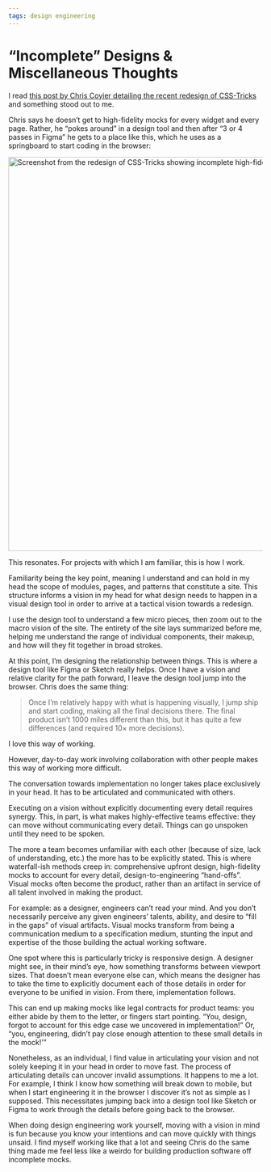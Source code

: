 ```yaml
---
tags: design engineering
---
```


# “Incomplete” Designs & Miscellaneous Thoughts

I read [this post by Chris Coyier detailing the recent redesign of CSS-Tricks](https://css-tricks.com/design-v18/) and something stood out to me.

Chris says he doesn’t get to high-fidelity mocks for every widget and every page. Rather, he “pokes around” in a design tool and then after “3 or 4 passes in Figma” he gets to a place like this, which he uses as a springboard to start coding in the browser:

<img src="https://cdn.jim-nielsen.com/blog/2021/css-tricks-design-figma.png" width="979" height="780" alt="Screenshot from the redesign of CSS-Tricks showing incomplete high-fidelity designs in Figma." />

This resonates. For projects with which I am familiar, this is how I work.

Familiarity being the key point, meaning I understand and can hold in my head the scope of modules, pages, and patterns that constitute a site. This structure informs a vision in my head for what design needs to happen in a visual design tool in order to arrive at a tactical vision towards a redesign.

I use the design tool to understand a few micro pieces, then zoom out to the macro vision of the site. The entirety of the site lays summarized before me, helping me understand the range of individual components, their makeup, and how will they fit together in broad strokes.

At this point, I’m designing the relationship between things. This is where a design tool like Figma or Sketch really helps. Once I have a vision and relative clarity for the path forward, I leave the design tool jump into the browser. Chris does the same thing:

> Once I’m relatively happy with what is happening visually, I jump ship and start coding, making all the final decisions there. The final product isn’t 1000 miles different than this, but it has quite a few differences (and required 10× more decisions).

I love this way of working.

However, day-to-day work involving collaboration with other people makes this way of working more difficult.

The conversation towards implementation no longer takes place exclusively in your head. It has to be articulated and communicated with others. 

Executing on a vision without explicitly documenting every detail requires synergy. This, in part, is what makes highly-effective teams effective: they can move without communicating every detail. Things can go unspoken until they need to be spoken.

The more a team becomes unfamiliar with each other (because of size, lack of understanding, etc.) the more has to be explicitly stated. This is where waterfall-ish methods creep in: comprehensive upfront design, high-fidelity mocks to account for every detail, design-to-engineering “hand-offs”. Visual mocks often become the product, rather than an artifact in service of all talent involved in making the product. 

For example: as a designer, engineers can’t read your mind. And you don’t necessarily perceive any given engineers’ talents, ability, and desire to “fill in the gaps” of visual artifacts. Visual mocks transform from being a communication medium to a specification medium, stunting the input and expertise of the those building the actual working software.

One spot where this is particularly tricky is responsive design. A designer might see, in their mind’s eye, how something transforms between viewport sizes. That doesn’t mean everyone else can, which means the designer has to take the time to explicitly document each of those details in order for everyone to be unified in vision. From there, implementation follows.

This can end up making mocks like legal contracts for product teams: you either abide by them to the letter, or fingers start pointing. “You, design, forgot to account for this edge case we uncovered in implementation!” Or, “you, engineering, didn’t pay close enough attention to these small details in the mock!’”

Nonetheless, as an individual, I find value in articulating your vision and not solely keeping it in your head in order to move fast. The process of articulating details can uncover invalid assumptions. It happens to me a lot. For example, I think I know how something will break down to mobile, but when I start engineering it in the browser I discover it’s not as simple as I supposed. This necessitates jumping back into a design tool like Sketch or Figma to work through the details before going back to the browser. 

When doing design engineering work yourself, moving with a vision in mind is fun because you know your intentions and can move quickly with things unsaid. I find myself working like that a lot and seeing Chris do the same thing made me feel less like a weirdo for building production software off incomplete mocks.